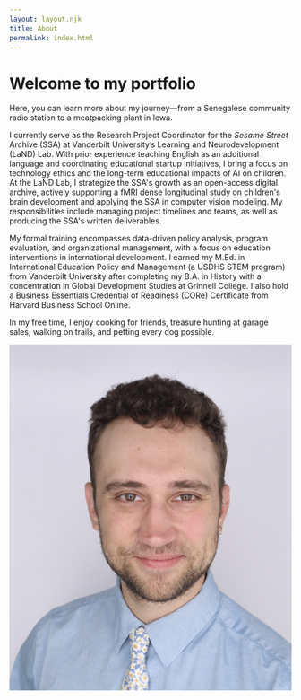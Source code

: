 ```yaml
---
layout: layout.njk
title: About
permalink: index.html
---
```


<div class="about-container">
  <div class="about-text">
    <h1>Welcome to my portfolio</h1>
    <p>
      Here, you can learn more about my journey—from a Senegalese community radio station to a meatpacking plant in Iowa.
    </p>
    <p>
      I currently serve as the Research Project Coordinator for the <em>Sesame Street</em> Archive (SSA) at Vanderbilt University’s Learning and Neurodevelopment (LaND) Lab. With prior experience teaching English as an additional language and coordinating educational startup initiatives, I bring a focus on technology ethics and the long-term educational impacts of AI on children. At the LaND Lab, I strategize the SSA's growth as an open-access digital archive, actively supporting a fMRI dense longitudinal study on children's brain development and applying the SSA in computer vision modeling. My responsibilities include managing project timelines and teams, as well as producing the SSA's written deliverables.
    </p>
    <p>
      My formal training encompasses data-driven policy analysis, program evaluation, and organizational management, with a focus on education interventions in international development. I earned my M.Ed. in International Education Policy and Management (a USDHS STEM program) from Vanderbilt University after completing my B.A. in History with a concentration in Global Development Studies at Grinnell College. I also hold a Business Essentials Credential of Readiness (CORe) Certificate from Harvard Business School Online.
    </p>
    <p>
      In my free time, I enjoy cooking for friends, treasure hunting at garage sales, walking on trails, and petting every dog possible.
    </p>
  </div>
  <div class="about-photo">
    <img src="/assets/images/headshot.jpg" alt="Photo of Karol Sadkowski">
  </div>
</div>
